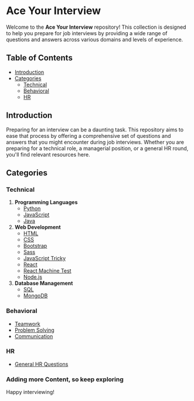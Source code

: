 # Ace Your Interview

Welcome to the **Ace Your Interview** repository! This collection is designed to help you prepare for job interviews by providing a wide range of questions and answers across various domains and levels of experience.

## Table of Contents

- [Introduction](#introduction)
- [Categories](#categories)
  - [Technical](#technical)
  - [Behavioral](#behavioral)
  - [HR](#hr)
  <!-- - [Contributing](#contributing) -->

## Introduction

Preparing for an interview can be a daunting task. This repository aims to ease that process by offering a comprehensive set of questions and answers that you might encounter during job interviews. Whether you are preparing for a technical role, a managerial position, or a general HR round, you'll find relevant resources here.

## Categories

### Technical

1. **Programming Languages**
   - [Python](questions/technical/programming_languages/python/python.md)
   - [JavaScript](questions/technical/programming_languages/javascript)
   - [Java](questions/technical/programming_languages/java/java.md)
2. **Web Development**
   - [HTML](questions/technical/web_development/html.md)
   - [CSS](questions/technical/web_development/css.md)
   - [Bootstrap](questions/technical/web_development/bootstrap_interview.md)
   - [Sass](questions/technical/web_development/sass_interview_question.md)
   - [JavaScript Tricky](questions/technical/web_development/javascript_tricky_questions.md)
   - [React](questions/technical/web_development/react.md)
   - [React Machine Test](questions/technical/web_development/react_machine_test.md)
   - [Node.js](questions/technical/web_development/nodejs.md)
3. **Database Management**
   - [SQL](questions/technical/databases/sql.md)
   - [MongoDB](questions/technical/databases/mongodb.md)

### Behavioral

- [Teamwork](questions/behavioral/teamwork.md)
- [Problem Solving](questions/behavioral/problem_solving.md)
- [Communication](questions/behavioral/communication.md)

### HR

- [General HR Questions](questions/hr/general.md)

<!-- I'll open it when all questions list -->
<!-- ## Contributing

We welcome contributions from the community to make this repository more comprehensive and up-to-date. If you have any interview questions and answers that you think would be helpful, please follow these steps to contribute:

1. Fork the repository.
2. Create a new branch (`git checkout -b feature-branch`).
3. Add your question and answer to the appropriate category.
4. Commit your changes (`git commit -m 'Add new interview question and answer'`).
5. Push to the branch (`git push origin feature-branch`).
6. Create a pull request.

Please ensure that your contributions are well-organized and follow the existing format. -->

### Adding more Content, so keep exploring

Happy interviewing!
